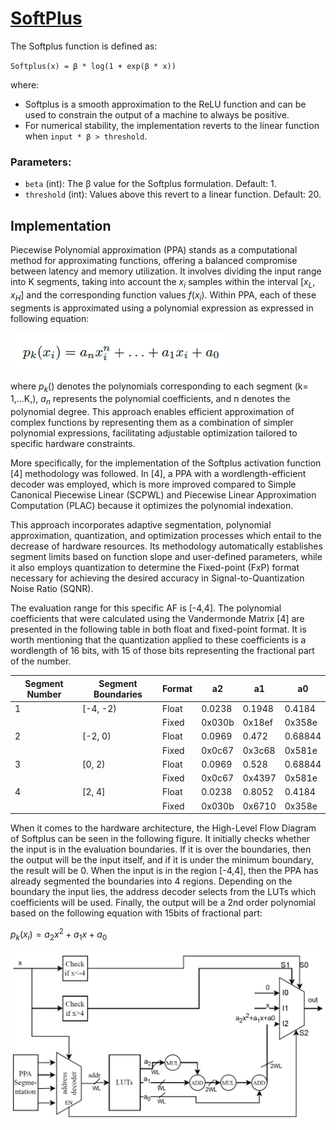 # [SoftPlus](https://pytorch.org/docs/stable/generated/torch.nn.Softplus.html)

The Softplus function is defined as:

`Softplus(x) = β * log(1 + exp(β * x))`

where:

- Softplus is a smooth approximation to the ReLU function and can be used to constrain the output of a machine to always be positive.
- For numerical stability, the implementation reverts to the linear function when `input * β > threshold`.

### Parameters:

- `beta` (int): The β value for the Softplus formulation. Default: 1.
- `threshold` (int): Values above this revert to a linear function. Default: 20.

## Implementation

Piecewise Polynomial approximation (PPA) stands as a computational method for approximating functions, offering a balanced compromise between latency and memory utilization. It involves dividing the input range into K segments, taking into account the $x_i$ samples within the interval [$x_L , x_H$] and the corresponding function values $f(x_i)$. Within PPA, each of these segments is approximated using a polynomial expression as expressed in following equation:

<!-- <div align="center">
<img src="images/eqn3.png" alt="Implemented Model" width="200" height="40">
</div> -->

![MAC](https://raw.githubusercontent.com/DeepWok/mase/main/docs/source/imgs/hardware/activations/eqn3.png)

where $p_k()$ denotes the polynomials corresponding to each segment (k= 1,...K,), $a_n$ represents the polynomial coefficients, and n denotes the polynomial degree. This approach enables efficient approximation of complex functions by representing them as a combination of simpler polynomial expressions, facilitating adjustable optimization tailored to specific hardware constraints.

More specifically, for the implementation of the Softplus activation function [4] methodology was followed. In [4], a PPA with a wordlength-efficient decoder was employed, which is more improved compared to Simple Canonical Piecewise Linear (SCPWL) and Piecewise Linear Approximation Computation (PLAC) because it optimizes the polynomial indexation.

This approach incorporates adaptive segmentation, polynomial approximation, quantization, and optimization processes which entail to the decrease of hardware resources. Its methodology automatically establishes segment limits based on function slope and user-defined parameters, while it also employs quantization to determine the Fixed-point (FxP) format necessary for achieving the desired accuracy in Signal-to-Quantization Noise Ratio (SQNR).

The evaluation range for this specific AF is [-4,4]. The polynomial coefficients that were calculated using the Vandermonde Matrix [4] are presented in the following table in both float and fixed-point format. It is worth mentioning that the quantization applied to these coefficients is a wordlength of 16 bits, with 15 of those bits representing the fractional part of the number.

| **Segment Number** | **Segment Boundaries** | **Format** | **a2**  | **a1**  | **a0**  |
|---------------------|-------------------------|------------|---------|---------|---------|
| 1                   | [-4, -2)                | Float      | 0.0238  | 0.1948  | 0.4184  |
|                     |                         | Fixed      | 0x030b  | 0x18ef  | 0x358e  |
| 2                   | [-2, 0)                 | Float      | 0.0969  | 0.472   | 0.68844 |
|                     |                         | Fixed      | 0x0c67  | 0x3c68  | 0x581e  |
| 3                   | [0, 2)                  | Float      | 0.0969  | 0.528   | 0.68844 |
|                     |                         | Fixed      | 0x0c67  | 0x4397  | 0x581e  |
| 4                   | [2, 4]                  | Float      | 0.0238  | 0.8052  | 0.4184  |
|                     |                         | Fixed      | 0x030b  | 0x6710  | 0x358e  |

When it comes to the hardware architecture, the High-Level Flow Diagram of Softplus can be seen in the following figure. It initially checks whether the input is in the evaluation boundaries. If it is over the boundaries, then the output will be the input itself, and if it is under the minimum boundary, the result will be 0. When the input is in the region [-4,4], then the PPA has already segmented the boundaries into 4 regions. Depending on the boundary the input lies, the address decoder selects from the LUTs which coefficients will be used. Finally, the output will be a 2nd order polynomial based on the following equation with 15bits of fractional part:

$p_k(x_i) = a_2 x^2 + a_1 x + a_0$

<!-- <div align="center">
<img src="images/softplus.png" alt="Implemented Model" width="450" height="325">
 <p>High-Level Flow Diagram of SoftPlus AF</p>
</div> -->

![MAC](https://raw.githubusercontent.com/DeepWok/mase/main/docs/source/imgs/hardware/activations/softplus.png)